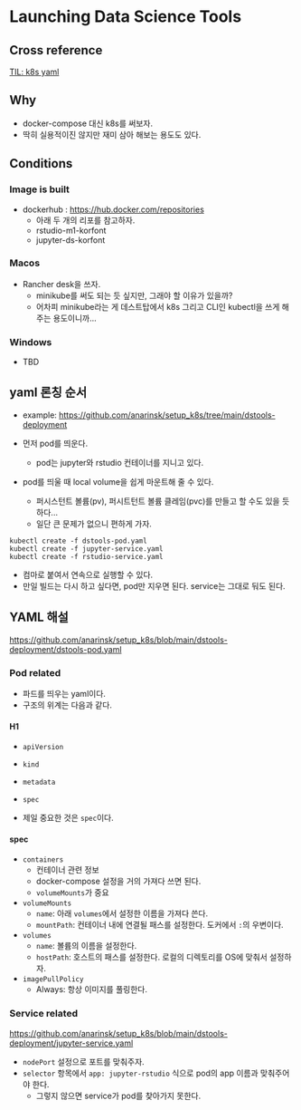 # Launching Data Science Tools 

## Cross reference 

[TIL: k8s yaml]()

## Why 

- docker-compose 대신 k8s를 써보자. 
- 딱히 실용적이진 않지만 재미 삼아 해보는 용도도 있다. 

## Conditions 

### Image is built 

- dockerhub : https://hub.docker.com/repositories
    + 아래 두 개의 리포를 참고하자. 
    + rstudio-m1-korfont 
    + jupyter-ds-korfont 

### Macos 

- Rancher desk을 쓰자. 
    + minikube를 써도 되는 듯 싶지만, 그래야 할 이유가 있을까? 
    + 어차피 minikube라는 게 데스트탑에서 k8s 그리고 CLI인 kubectl을 쓰게 해주는 용도이니까... 

### Windows 

- TBD 

## yaml 론칭 순서 

- example: https://github.com/anarinsk/setup_k8s/tree/main/dstools-deployment

- 먼저 pod를 띄운다. 
    + pod는 jupyter와 rstudio 컨테이너를 지니고 있다. 
- pod를 띄울 때 local volume을 쉽게 마운트해 줄 수 있다. 
    + 퍼시스턴트 볼륨(pv), 퍼시트턴트 볼륨 클레임(pvc)를 만들고 할 수도 있을 듯 하다... 
    + 일단 큰 문제가 없으니 편하게 가자. 

```shell
kubectl create -f dstools-pod.yaml 
kubectl create -f jupyter-service.yaml 
kubectl create -f rstudio-service.yaml 
```

- 컴마로 붙여서 연속으로 실행할 수 있다. 
- 만일 빌드는 다시 하고 싶다면, pod만 지우면 된다. service는 그대로 둬도 된다. 

## YAML 해설 

https://github.com/anarinsk/setup_k8s/blob/main/dstools-deployment/dstools-pod.yaml

### Pod related 

- 파드를 띄우는 yaml이다. 
- 구조의 위계는 다음과 같다. 

#### H1 
- `apiVersion` 
- `kind`
- `metadata`
- `spec` 

- 제일 중요한 것은 `spec`이다. 

#### spec 

- `containers` 
    + 컨테이너 관련 정보 
    + docker-compose 설정을 거의 가져다 쓰면 된다. 
    + `volumeMounts`가 중요 
- `volumeMounts`
    + `name`: 아래 `volumes`에서 설정한 이름을 가져다 쓴다. 
    + `mountPath`: 컨테이너 내에 연결될 패스를 설정한다. 도커에서 `:`의 우변이다. 
- `volumes`
    + `name`: 볼륨의 이름을 설정한다. 
    + `hostPath`: 호스트의 패스를 설정한다. 로컬의 디렉토리를  OS에 맞춰서 설정하자. 
- `imagePullPolicy`
    + Always: 항상 이미지를 풀링한다. 

###  Service related 

https://github.com/anarinsk/setup_k8s/blob/main/dstools-deployment/jupyter-service.yaml

- `nodePort` 설정으로 포트를 맞춰주자.
- `selector` 항목에서  `app: jupyter-rstudio` 식으로 pod의 app 이름과 맞춰주어야 한다.  
    + 그렇지 않으면 service가 pod를 찾아가지 못한다. 


